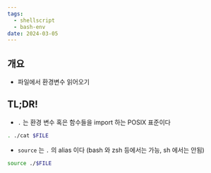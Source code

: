 ```yaml
---
tags:
  - shellscript
  - bash-env
date: 2024-03-05
---
```

## 개요

- 파일에서 환경변수 읽어오기

## TL;DR!

- `.` 는 환경 변수 혹은 함수들을 import 하는 POSIX 표준이다

```bash
. ./cat $FILE
```

- `source` 는 `.` 의 alias 이다 (bash 와 zsh 등에서는 가능, sh 에서는 안됨)

```bash
source ./$FILE
```